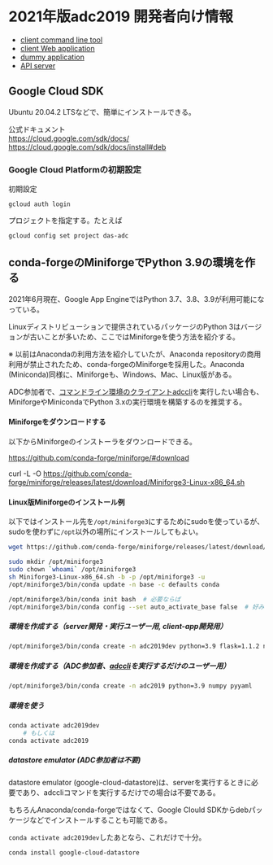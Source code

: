 2021年版adc2019 開発者向け情報
=============================

- [client command line tool](client/devel.md)
- [client Web application](client-app/devel.md)
- [dummy application](hello_world/README.md)
- [API server](server/devel.md)


Google Cloud SDK
----------------

Ubuntu 20.04.2 LTSなどで、簡単にインストールできる。

公式ドキュメント  
https://cloud.google.com/sdk/docs/  
https://cloud.google.com/sdk/docs/install#deb  


### Google Cloud Platformの初期設定

初期設定

```
gcloud auth login
```


プロジェクトを指定する。たとえば

```
gcloud config set project das-adc
```



<a name="miniforge"></a>
<a name="miniconda"></a>
conda-forgeのMiniforgeでPython 3.9の環境を作る
-------------------------------------------

2021年6月現在、Google App EngineではPython 3.7、3.8、3.9が利用可能になっている。

Linuxディストリビューションで提供されているパッケージのPython 3はバージョンが古いことが多いため、ここではMiniforgeを使う方法を紹介する。

※ 以前はAnacondaの利用方法を紹介していたが、Anaconda repositoryの商用利用が禁止されたため、conda-forgeのMiniforgeを採用した。Anaconda (Miniconda)同様に、Miniforgeも、Windows、Mac、Linux版がある。

ADC参加者で、[コマンドライン環境のクライアントadccli](client/README.md)を実行したい場合も、MiniforgeやMinicondaでPython 3.xの実行環境を構築するのを推奨する。

#### Miniforgeをダウンロードする

以下からMiniforgeのインストーラをダウンロードできる。

https://github.com/conda-forge/miniforge/#download

curl -L -O https://github.com/conda-forge/miniforge/releases/latest/download/Miniforge3-Linux-x86_64.sh

#### Linux版Miniforgeのインストール例

以下ではインストール先を`/opt/miniforge3`にするためにsudoを使っているが、sudoを使わずに`/opt`以外の場所にインストールしてもよい。

``` bash
wget https://github.com/conda-forge/miniforge/releases/latest/download/Miniforge3-Linux-x86_64.sh

sudo mkdir /opt/miniforge3
sudo chown `whoami` /opt/miniforge3
sh Miniforge3-Linux-x86_64.sh -b -p /opt/miniforge3 -u
/opt/miniforge3/bin/conda update -n base -c defaults conda

/opt/miniforge3/bin/conda init bash  # 必要ならば
/opt/miniforge3/bin/conda config --set auto_activate_base false  # 好みで
```

##### 環境を作成する（server開発・実行ユーザー用, client-app開発用）

``` bash
/opt/miniforge3/bin/conda create -n adc2019dev python=3.9 flask=1.1.2 numpy gunicorn grpcio pytz requests protobuf pyyaml nodejs=14
```

##### 環境を作成する（ADC参加者、[adccli](client/README.md)を実行するだけのユーザー用）

``` bash
/opt/miniforge3/bin/conda create -n adc2019 python=3.9 numpy pyyaml
```

##### 環境を使う

``` bash
conda activate adc2019dev
    # もしくは
conda activate adc2019
```

##### datastore emulator (ADC参加者は不要)

datastore emulator (google-cloud-datastore)は、serverを実行するときに必要であり、adccliコマンドを実行するだけでの場合は不要である。

もちろんAnaconda/conda-forgeではなくて、Google Clould SDKからdebパッケージなどでインストールすることも可能である。

`conda activate adc2019dev`したあとなら、これだけで十分。

```
conda install google-cloud-datastore
```

